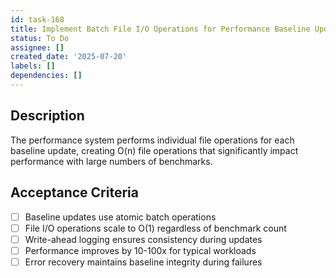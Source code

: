 ```yaml
---
id: task-168
title: Implement Batch File I/O Operations for Performance Baseline Updates
status: To Do
assignee: []
created_date: '2025-07-20'
labels: []
dependencies: []
---
```


## Description

The performance system performs individual file operations for each baseline update, creating O(n) file operations that significantly impact performance with large numbers of benchmarks.

## Acceptance Criteria

- [ ] Baseline updates use atomic batch operations
- [ ] File I/O operations scale to O(1) regardless of benchmark count
- [ ] Write-ahead logging ensures consistency during updates
- [ ] Performance improves by 10-100x for typical workloads
- [ ] Error recovery maintains baseline integrity during failures
